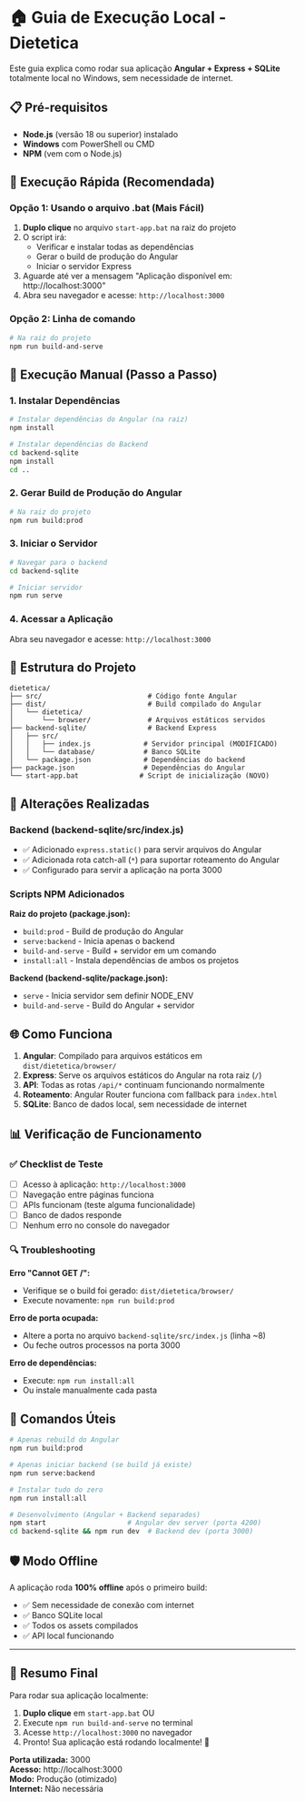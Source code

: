 # 🏠 Guia de Execução Local - Dietetica

Este guia explica como rodar sua aplicação **Angular + Express + SQLite** totalmente local no Windows, sem necessidade de internet.

## 📋 Pré-requisitos

- **Node.js** (versão 18 ou superior) instalado
- **Windows** com PowerShell ou CMD
- **NPM** (vem com o Node.js)

## 🚀 Execução Rápida (Recomendada)

### Opção 1: Usando o arquivo .bat (Mais Fácil)

1. **Duplo clique** no arquivo `start-app.bat` na raiz do projeto
2. O script irá:
   - Verificar e instalar todas as dependências
   - Gerar o build de produção do Angular
   - Iniciar o servidor Express
3. Aguarde até ver a mensagem "Aplicação disponível em: http://localhost:3000"
4. Abra seu navegador e acesse: `http://localhost:3000`

### Opção 2: Linha de comando

```bash
# Na raiz do projeto
npm run build-and-serve
```

## 🔧 Execução Manual (Passo a Passo)

### 1. Instalar Dependências

```bash
# Instalar dependências do Angular (na raiz)
npm install

# Instalar dependências do Backend
cd backend-sqlite
npm install
cd ..
```

### 2. Gerar Build de Produção do Angular

```bash
# Na raiz do projeto
npm run build:prod
```

### 3. Iniciar o Servidor

```bash
# Navegar para o backend
cd backend-sqlite

# Iniciar servidor
npm run serve
```

### 4. Acessar a Aplicação

Abra seu navegador e acesse: `http://localhost:3000`

## 📁 Estrutura do Projeto

```
dietetica/
├── src/                          # Código fonte Angular
├── dist/                         # Build compilado do Angular
│   └── dietetica/
│       └── browser/              # Arquivos estáticos servidos
├── backend-sqlite/               # Backend Express
│   ├── src/
│   │   ├── index.js             # Servidor principal (MODIFICADO)
│   │   └── database/            # Banco SQLite
│   └── package.json             # Dependências do backend
├── package.json                 # Dependências do Angular
└── start-app.bat               # Script de inicialização (NOVO)
```

## 🔧 Alterações Realizadas

### Backend (backend-sqlite/src/index.js)
- ✅ Adicionado `express.static()` para servir arquivos do Angular
- ✅ Adicionada rota catch-all (`*`) para suportar roteamento do Angular
- ✅ Configurado para servir a aplicação na porta 3000

### Scripts NPM Adicionados

**Raiz do projeto (package.json):**
- `build:prod` - Build de produção do Angular
- `serve:backend` - Inicia apenas o backend
- `build-and-serve` - Build + servidor em um comando
- `install:all` - Instala dependências de ambos os projetos

**Backend (backend-sqlite/package.json):**
- `serve` - Inicia servidor sem definir NODE_ENV
- `build-and-serve` - Build do Angular + servidor

## 🌐 Como Funciona

1. **Angular**: Compilado para arquivos estáticos em `dist/dietetica/browser/`
2. **Express**: Serve os arquivos estáticos do Angular na rota raiz (`/`)
3. **API**: Todas as rotas `/api/*` continuam funcionando normalmente
4. **Roteamento**: Angular Router funciona com fallback para `index.html`
5. **SQLite**: Banco de dados local, sem necessidade de internet

## 📊 Verificação de Funcionamento

### ✅ Checklist de Teste

- [ ] Acesso à aplicação: `http://localhost:3000`
- [ ] Navegação entre páginas funciona
- [ ] APIs funcionam (teste alguma funcionalidade)
- [ ] Banco de dados responde
- [ ] Nenhum erro no console do navegador

### 🔍 Troubleshooting

**Erro "Cannot GET /":**
- Verifique se o build foi gerado: `dist/dietetica/browser/`
- Execute novamente: `npm run build:prod`

**Erro de porta ocupada:**
- Altere a porta no arquivo `backend-sqlite/src/index.js` (linha ~8)
- Ou feche outros processos na porta 3000

**Erro de dependências:**
- Execute: `npm run install:all`
- Ou instale manualmente cada pasta

## 🎯 Comandos Úteis

```bash
# Apenas rebuild do Angular
npm run build:prod

# Apenas iniciar backend (se build já existe)
npm run serve:backend

# Instalar tudo do zero
npm run install:all

# Desenvolvimento (Angular + Backend separados)
npm start                    # Angular dev server (porta 4200)
cd backend-sqlite && npm run dev  # Backend dev (porta 3000)
```

## 🛡️ Modo Offline

A aplicação roda **100% offline** após o primeiro build:
- ✅ Sem necessidade de conexão com internet
- ✅ Banco SQLite local
- ✅ Todos os assets compilados
- ✅ API local funcionando

---

## 🏁 Resumo Final

Para rodar sua aplicação localmente:

1. **Duplo clique** em `start-app.bat` OU
2. Execute `npm run build-and-serve` no terminal
3. Acesse `http://localhost:3000` no navegador
4. Pronto! Sua aplicação está rodando localmente! 🎉

**Porta utilizada:** 3000  
**Acesso:** http://localhost:3000  
**Modo:** Produção (otimizado)  
**Internet:** Não necessária 
